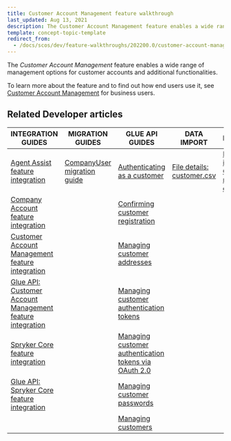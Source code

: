 ```yaml
---
title: Customer Account Management feature walkthrough
last_updated: Aug 13, 2021
description: The Customer Account Management feature enables a wide range of management options for customer accounts and additional functionalities
template: concept-topic-template
redirect_from:
  - /docs/scos/dev/feature-walkthroughs/202200.0/customer-account-management-feature-walkthrough/customer-account-management-feature-walkthrough.html
---
```


The _Customer Account Management_ feature enables a wide range of management options for customer accounts and additional functionalities.

To learn more about the feature and to find out how end users use it, see [Customer Account Management](/docs/scos/user/features/{{page.version}}/customer-account-management-feature-overview/customer-account-management-feature-overview.html) for business users.

## Related Developer articles

| INTEGRATION GUIDES  | MIGRATION GUIDES | GLUE API GUIDES | DATA IMPORT | REFERENCES |
|---|---|---|---|---|
| [Agent Assist feature integration](/docs/scos/dev/feature-integration-guides/{{page.version}}/agent-assist-feature-integration.html) | [CompanyUser migration guide](/docs/scos/dev/module-migration-guides/migration-guide-companyuser.html) | [Authenticating as a customer](/docs/scos/dev/glue-api-guides/{{page.version}}/managing-customers/authenticating-as-a-customer.html) | [File details: customer.csv](/docs/scos/dev/data-import/{{page.version}}/data-import-categories/commerce-setup/file-details-customer.csv.html) | [Reference information: Customer module overview](/docs/scos/dev/feature-walkthroughs/{{page.version}}/customer-account-management-feature-walkthrough/reference-information-customer-module-overview.html)|
| [Company Account feature integration](/docs/scos/dev/feature-integration-guides/{{page.version}}/company-account-feature-integration.html) |  | [Confirming customer registration](/docs/scos/dev/glue-api-guides/{{page.version}}/managing-customers/confirming-customer-registration.html) |  | |
| [Customer Account Management feature integration](/docs/scos/dev/feature-integration-guides/{{page.version}}/customer-account-management-feature-integration.html) |  | [Managing customer addresses](/docs/scos/dev/glue-api-guides/{{page.version}}/managing-customers/managing-customer-addresses.html) |  |  |
| [Glue API: Customer Account Management feature integration](/docs/scos/dev/feature-integration-guides/{{page.version}}/glue-api/glue-api-customer-account-management-feature-integration.html) |  | [Managing customer authentication tokens](/docs/scos/dev/glue-api-guides/{{page.version}}/managing-customers/managing-customer-authentication-tokens.html) |  |  |
| [Spryker Core feature integration](/docs/scos/dev/feature-integration-guides/{{page.version}}/spryker-core-feature-integration.html) |  | [Managing customer authentication tokens via OAuth 2.0](/docs/scos/dev/glue-api-guides/{{page.version}}/managing-customers/managing-customer-authentication-tokens-via-oauth-2.0.html) |  |  |
| [Glue API: Spryker Core feature integration](/docs/scos/dev/feature-integration-guides/{{page.version}}/glue-api/glue-api-spryker-core-feature-integration.html) |  | [Managing customer passwords](/docs/scos/dev/glue-api-guides/{{page.version}}/managing-customers/managing-customer-passwords.html) |  |  |
|  |  | [Managing customers](/docs/scos/dev/glue-api-guides/{{page.version}}/managing-customers/managing-customers.html) |  |  |
